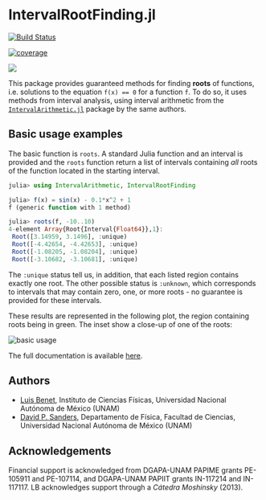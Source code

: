 # IntervalRootFinding.jl

[![Build Status](https://github.com/JuliaIntervals/IntervalRootFinding.jl/workflows/CI/badge.svg)](https://github.com/JuliaIntervals/IntervalRootFinding.jl/actions/workflows/CI.yml)

[![coverage](https://codecov.io/gh/JuliaIntervals/IntervalRootFinding.jl/branch/master/graph/badge.svg)](https://codecov.io/gh/JuliaIntervals/IntervalRootFinding.jl)

[![](https://img.shields.io/badge/docs-stable-blue.svg)](https://juliaintervals.github.io/IntervalRootFinding.jl/latest/)

This package provides guaranteed methods for finding **roots** of functions, i.e. solutions to the equation `f(x) == 0` for a function `f`.
To do so, it uses methods from interval analysis, using interval arithmetic from the [`IntervalArithmetic.jl`](https://github.com/JuliaIntervals/IntervalArithmetic.jl) package by the same authors.

## Basic usage examples

The basic function is `roots`. A standard Julia function and an interval is provided and the `roots` function return a list of intervals containing *all* roots of the function located in the starting interval.

```jl
julia> using IntervalArithmetic, IntervalRootFinding

julia> f(x) = sin(x) - 0.1*x^2 + 1
f (generic function with 1 method)

julia> roots(f, -10..10)
4-element Array{Root{Interval{Float64}},1}:
 Root([3.14959, 3.1496], :unique)
 Root([-4.42654, -4.42653], :unique)
 Root([-1.08205, -1.08204], :unique)
 Root([-3.10682, -3.10681], :unique)
```

The `:unique` status tell us, in addition, that each listed region contains exactly one root. The other possible status is `:unknown`, which corresponds to intervals that may contain zero, one, or more roots - no guarantee is provided for these intervals.

These results are represented in the following plot, the region containing roots being in green. The inset show a close-up of one of the roots:

![basic usage](docs/src/basic_usage.png)

The full documentation is available [here](https://juliaintervals.github.io/IntervalRootFinding.jl/latest/).

## Authors
- [Luis Benet](http://www.cicc.unam.mx/~benet/), Instituto de Ciencias Físicas,
Universidad Nacional Autónoma de México (UNAM)
- [David P. Sanders](http://sistemas.fciencias.unam.mx/~dsanders),
Departamento de Física, Facultad de Ciencias, Universidad Nacional Autónoma de México (UNAM)

## Acknowledgements ##

Financial support is acknowledged from DGAPA-UNAM PAPIME grants PE-105911 and PE-107114, and DGAPA-UNAM PAPIIT grants IN-117214 and IN-117117. LB acknowledges support through a *Cátedra Moshinsky* (2013).
